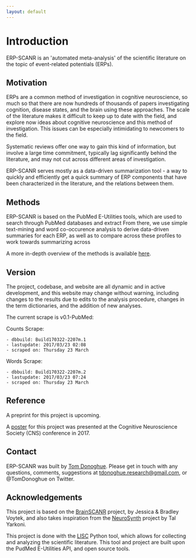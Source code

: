 ```yaml
---
layout: default
---
```


# Introduction

ERP-SCANR is an 'automated meta-analysis' of the scientific literature on the topic of event-related potentials (ERPs).

## Motivation

ERPs are a common method of investigation in cognitive neuroscience, so much so that there are now hundreds of thousands of papers investigating cognition, disease states, and the brain using these approaches. The scale of the literature makes it difficult to keep up to date with the field, and explore now ideas about cognitive neuroscience and this method of investigation. This issues can be especially intimidating to newcomers to the field.

Systematic reviews offer one way to gain this kind of information, but involve a large time commitment, typically lag significantly behind the literature, and may not cut across different areas of investigation.

ERP-SCANR serves mostly as a data-driven summarization tool - a way to quickly and efficiently get a quick summary of ERP components that have been characterized in the literature, and the relations between them.

## Methods

ERP-SCANR is based on the PubMed E-Utilities tools, which are used to search through PubMed databases and extract
From there, we use simple text-mining and word co-occurence analysis to derive data-driven summaries for each ERP, as well as to compare across these profiles to work towards summarizing across

A more in-depth overview of the methods is available [here](methods.html).

## Version

The project, codebase, and website are all dynamic and in active development, and this website may change without warning, including changes to the results due to edits to the analysis procedure, changes in the term dictionaries, and the addition of new analyses.

The current scrape is v0.1-PubMed:

Counts Scrape:

    - dbbuild: Build170322-2207m.1
    - lastupdate: 2017/03/23 02:08
    - scraped on: Thursday 23 March

Words  Scrape:

    - dbbuild: Build170322-2207m.2
    - lastupdate: 2017/03/23 07:24
    - scraped on: Thursday 23 March

## Reference

A preprint for this project is upcoming.

A [poster](https://www.dropbox.com/s/sgnz7ecd3qp6tb7/TDonoghue_ERP-SCANR_CNS.pdf?dl=0) for this project was
presented at the Cognitive Neuroscience Society (CNS) conference in 2017.

## Contact

ERP-SCANR was built by [Tom Donoghue](https://tomdonoghue.github.io/).
Please get in touch with any questions, comments, suggestions at tdonoghue.research@gmail.com, or @TomDonoghue on Twitter.

## Acknowledgements

This project is based on the
[BrainSCANR](https://doi.org/10.1016/j.jneumeth.2012.04.019) project, by Jessica & Bradley Voytek, and also
takes inspiration from the [NeuroSynth](http://www.neurosynth.org) project by Tal Yarkoni.

This project is done with the [LISC](https://lisc-tools.github.io/) Python tool, which allows for collecting and analyzing the scientific literature. This tool and project are built upon the PudMed E-Utilities API, and open source tools.
